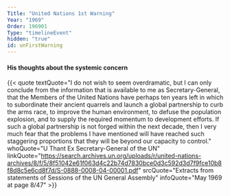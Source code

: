 ```yaml
---
Title: "United Nations 1st Warning"
Year: "1969"
Order: 196901
Type: "timelineEvent"
hidden: "true"
id: unFirstWarning
---
```


#### His thoughts about the systemic concern

{{< quote textQuote="I do not wish to seem overdramatic, but I can only conclude from the information that is available to me as Secretary-General, that the Members of the United Nations have perhaps ten years left in which to subordinate their ancient quarrels and launch a global partnership to curb the arms race, to improve the human environment, to defuse the population explosion, and to supply the required momentum to development efforts. If such a global partnership is not forged within the next decade, then I very much fear that the problems I have mentioned will have reached such staggering proportions that they will be beyond our capacity to control." whoQuote="U Thant Ex Secretary-General of the UN" linkQuote="https://search.archives.un.org/uploads/r/united-nations-archives/8/f/5/8f51042e61f063d4c22b74d7830bce0d3c592d3d7f9fce10b8f8d8c5e6cd8f7d/S-0888-0008-04-00001.pdf" srcQuote="Extracts from statements of Sessions of the UN General Assembly" infoQuote="May 1969 at page 8/47" >}}